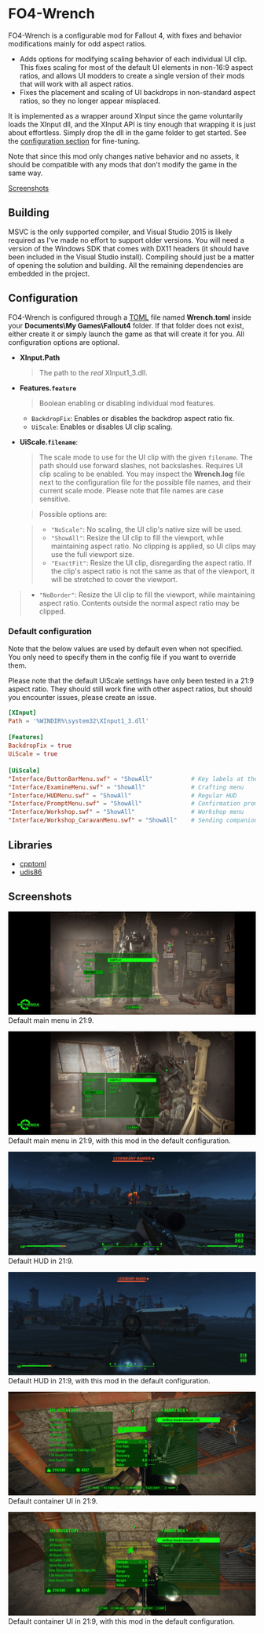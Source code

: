 # FO4-Wrench

FO4-Wrench is a configurable mod for Fallout 4, with fixes and behavior
modifications mainly for odd aspect ratios.

* Adds options for modifying scaling behavior of each individual UI clip.
  This fixes scaling for most of the default UI elements in non-16:9 aspect
  ratios, and allows UI modders to create a single version of their mods that
  will work with all aspect ratios.
* Fixes the placement and scaling of UI backdrops in non-standard aspect ratios,
  so they no longer appear misplaced.

It is implemented as a wrapper around XInput since the game voluntarily loads
the XInput dll, and the XInput API is tiny enough that wrapping it is just about
effortless. Simply drop the dll in the game folder to get started. See the
[configuration section](#configuration) for fine-tuning.

Note that since this mod only changes native behavior and no assets, it should
be compatible with any mods that don't modify the game in the same way.

[Screenshots](#screenshots)

## Building

MSVC is the only supported compiler, and Visual Studio 2015 is likely required
as I've made no effort to support older versions. You will need a version of the
Windows SDK that comes with DX11 headers (it should have been included in the
Visual Studio install). Compiling should just be a matter of opening the
solution and building. All the remaining dependencies are embedded in the
project.

## Configuration

FO4-Wrench is configured through a [TOML](/toml-lang/toml) file named
**Wrench.toml** inside your **Documents\My Games\Fallout4** folder. If that
folder does not exist, either create it or simply launch the game as that will
create it for you. All configuration options are optional.

* **XInput.Path**
  > The path to the *real* XInput1_3.dll.

* **Features.`feature`**
  > Boolean enabling or disabling individual mod features.

    * `BackdropFix`: Enables or disables the backdrop aspect ratio fix.
    * `UiScale`: Enables or disables UI clip scaling.

* **UiScale.`filename`**:
  > The scale mode to use for the UI clip with the given `filename`. The path
    should use forward slashes, not backslashes. Requires UI clip scaling to
    be enabled. You may inspect the **Wrench.log** file next to the
    configuration file for the possible file names, and their current scale
    mode. Please note that file names are case sensitive.

  > Possible options are:

  > * `"NoScale"`: No scaling, the UI clip's native size will be used.
  > * `"ShowAll"`: Resize the UI clip to fill the viewport, while maintaining
      aspect ratio. No clipping is applied, so UI clips may use the full
      viewport size.
  > * `"ExactFit"`: Resize the UI clip, disregarding the aspect ratio. If the
      clip's aspect ratio is not the same as that of the viewport, it will be
      stretched to cover the viewport.
 > * `"NoBorder"`: Resize the UI clip to fill the viewport, while
      maintaining aspect ratio. Contents outside the normal aspect ratio may be
      clipped.

### Default configuration

Note that the below values are used by default even when not specified. You only
need to specify them in the config file if you want to override them.

Please note that the default UiScale settings have only been tested in a 21:9
aspect ratio. They should still work fine with other aspect ratios, but should
you encounter issues, please create an issue.

```toml
[XInput]
Path = '%WINDIR%\system32\XInput1_3.dll'

[Features]
BackdropFix = true
UiScale = true

[UiScale]
"Interface/ButtonBarMenu.swf" = "ShowAll"           # Key labels at the bottom of menus
"Interface/ExamineMenu.swf" = "ShowAll"             # Crafting menu
"Interface/HUDMenu.swf" = "ShowAll"                 # Regular HUD
"Interface/PromptMenu.swf" = "ShowAll"              # Confirmation prompt
"Interface/Workshop.swf" = "ShowAll"                # Workshop menu
"Interface/Workshop_CaravanMenu.swf" = "ShowAll"    # Sending companions to outposts
```

## Libraries

* [cpptoml](https://github.com/skystrife/cpptoml)
* [udis86](https://github.com/vmt/udis86)

## Screenshots

![](doc/mainmenu-default.jpg)
Default main menu in 21:9.

![](doc/mainmenu-modded.jpg)
Default main menu in 21:9, with this mod in the default configuration.

![](doc/hud-default.jpg)
Default HUD in 21:9.

![](doc/hud-modded.jpg)
Default HUD in 21:9, with this mod in the default configuration.

![](doc/container-default.jpg)
Default container UI in 21:9.

![](doc/container-modded.jpg)
Default container UI in 21:9, with this mod in the default configuration.
